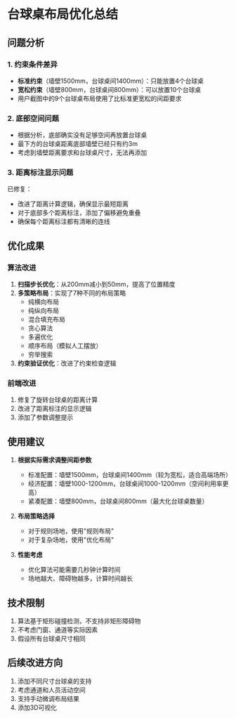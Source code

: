 # 台球桌布局优化总结

## 问题分析

### 1. 约束条件差异
- **标准约束**（墙壁1500mm，台球桌间1400mm）：只能放置4个台球桌
- **宽松约束**（墙壁800mm，台球桌间800mm）：可以放置10个台球桌
- 用户截图中的9个台球桌布局使用了比标准更宽松的间距要求

### 2. 底部空间问题
- 根据分析，底部确实没有足够空间再放置台球桌
- 最下方的台球桌距离底部墙壁已经只有约3m
- 考虑到墙壁距离要求和台球桌尺寸，无法再添加

### 3. 距离标注显示问题
已修复：
- 改进了距离计算逻辑，确保显示最短距离
- 对于底部多个距离标注，添加了偏移避免重叠
- 确保每个距离标注都有清晰的连线

## 优化成果

### 算法改进
1. **扫描步长优化**：从200mm减小到50mm，提高了位置精度
2. **多策略布局**：实现了7种不同的布局策略
   - 纯横向布局
   - 纯纵向布局
   - 混合填充布局
   - 贪心算法
   - 多遍优化
   - 顺序布局（模拟人工摆放）
   - 穷举搜索
3. **约束验证优化**：改进了约束检查逻辑

### 前端改进
1. 修复了旋转台球桌的距离计算
2. 改进了距离标注的显示逻辑
3. 添加了参数调整提示

## 使用建议

1. **根据实际需求调整间距参数**
   - 标准配置：墙壁1500mm，台球桌间1400mm（较为宽松，适合高端场所）
   - 经济配置：墙壁1000-1200mm，台球桌间1000-1200mm（空间利用率更高）
   - 紧凑配置：墙壁800mm，台球桌间800mm（最大化台球桌数量）

2. **布局策略选择**
   - 对于规则场地，使用"规则布局"
   - 对于复杂场地，使用"优化布局"

3. **性能考虑**
   - 优化算法可能需要几秒钟计算时间
   - 场地越大、障碍物越多，计算时间越长

## 技术限制

1. 算法基于矩形碰撞检测，不支持非矩形障碍物
2. 不考虑门窗、通道等实际因素
3. 假设所有台球桌尺寸相同

## 后续改进方向

1. 添加不同尺寸台球桌的支持
2. 考虑通道和人员活动空间
3. 支持手动微调布局结果
4. 添加3D可视化